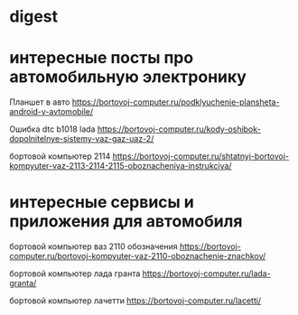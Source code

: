 # digest

# интересные посты про автомобильную электронику

Планшет в авто https://bortovoj-computer.ru/podklyuchenie-plansheta-android-v-avtomobile/

Ошибка dtc b1018 lada https://bortovoj-computer.ru/kody-oshibok-dopolnitelnye-sistemy-vaz-gaz-uaz-2/

бортовой компьютер 2114 https://bortovoj-computer.ru/shtatnyj-bortovoj-kompyuter-vaz-2113-2114-2115-oboznacheniya-instrukciya/

# интересные сервисы и приложения для автомобиля

бортовой компьютер ваз 2110 обозначения https://bortovoj-computer.ru/bortovoj-kompyuter-vaz-2110-oboznachenie-znachkov/

бортовой компьютер лада гранта https://bortovoj-computer.ru/lada-granta/

бортовой компьютер лачетти https://bortovoj-computer.ru/lacetti/


